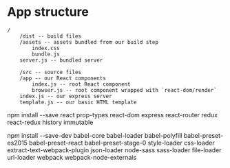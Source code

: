 

# App structure
```
/
    /dist -- build files
    /assets -- assets bundled from our build step
        index.css
        bundle.js
    server.js -- bundled server

    /src -- source files
    /app -- our React components
        index.js -- root React component
        browser.js -- root component wrapped with `react-dom/render`
    index.js -- our express server
    template.js -- our basic HTML template
```

npm install --save react prop-types react-dom express react-router redux react-redux history immutable

npm install --save-dev babel-core babel-loader babel-polyfill babel-preset-es2015 babel-preset-react babel-preset-stage-0 style-loader css-loader extract-text-webpack-plugin json-loader node-sass sass-loader file-loader url-loader webpack webpack-node-externals
